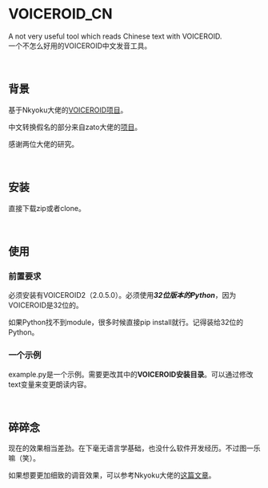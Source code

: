 # VOICEROID_CN
A not very useful tool which reads Chinese text with VOICEROID.   
一个不怎么好用的VOICEROID中文发音工具。
  
<br />

## 背景
基于Nkyoku大佬的[VOICEROID项目](https://github.com/Nkyoku/pyvcroid2)。

中文转换假名的部分来自zato大佬的[项目](https://github.com/Gleiphir/cnfurikana)。

感谢两位大佬的研究。

<br />

## 安装
直接下载zip或者clone。

<br />  

## 使用
### 前置要求
必须安装有VOICEROID2（2.0.5.0）。必须使用***32位版本的Python***，因为VOICEROID是32位的。

如果Python找不到module，很多时候直接pip install就行。记得装给32位的Python。

### 一个示例
example.py是一个示例。需要更改其中的**VOICEROID安装目录**。可以通过修改text变量来变更朗读内容。
  
<br />

## 碎碎念
现在的效果相当差劲。在下毫无语言学基础，也没什么软件开发经历。不过图一乐嘛（笑）。

如果想要更加细致的调音效果，可以参考Nkyoku大佬的[这篇文章](https://blankalilio.blogspot.com/2019/03/voiceroid2aikana.html)。
